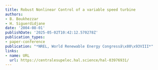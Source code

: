 ```yaml
---
title: Robust Nonlinear Control of a variable speed turbine
authors:
- B. Boukhezzar
- H. Siguerdidjane
date: '2004-08-01'
publishDate: '2025-05-02T10:42:12.570278Z'
publication_types:
- paper-conference
publication: "*NREL, World Renewable Energy Congressâ\x80\x93VIII*"
links:
- name: URL
  url: https://centralesupelec.hal.science/hal-03976931/
---
```

